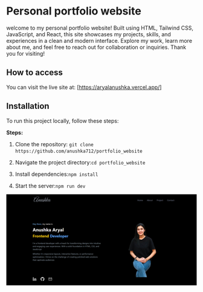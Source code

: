 # Personal portfolio website
   
   welcome to my personal portfolio website! Built using HTML, Tailwind CSS, JavaScript, and React, this site showcases my projects, skills, and experiences in a clean and modern interface. Explore my work, learn more about me, and feel free to reach out for collaboration or inquiries. Thank you for visiting! 

## How to access

   You can visit the live site at:
   [https://aryalanushka.vercel.app/]

## Installation

To run this project locally, follow these steps:

**Steps:**
1. Clone the repository: `git clone https://github.com/anushka712/portfolio_website` 

2. Navigate the project directory:`cd portfolio_website`

3. Install dependencies:`npm install`

4. Start the server:`npm run dev`

![portfolio](portfolio.png)




